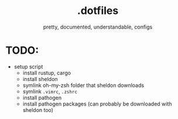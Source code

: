 <h1 align="center">.dotfiles</h1>

<p align="center">pretty, documented, understandable, configs</p>


# TODO: 
* setup script
    * install rustup, cargo
    * install sheldon
    * symlink oh-my-zsh folder that sheldon downloads
    * symlink `.vimrc`, `.zshrc`
    * install pathogen
    * install pathogen packages (can probably be downloaded with sheldon too)